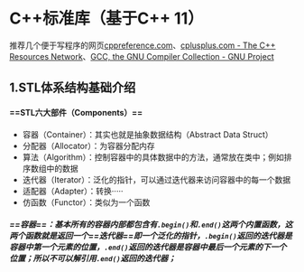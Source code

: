 # C++标准库（基于C++ 11）

推荐几个便于写程序的网页[cppreference.com](https://en.cppreference.com/w/)、[cplusplus.com - The C++ Resources Network](http://cplusplus.com/)、[GCC, the GNU Compiler Collection - GNU Project](http://gcc.gnu.org/)

## 1.STL体系结构基础介绍

#### ==STL六大部件（Components）==

* 容器（Container）：其实也就是抽象数据结构（Abstract Data Struct）
* 分配器（Allocator）：为容器分配内存
* 算法（Algorithm）：控制容器中的具体数据中的方法，通常放在类中；例如排序数组中的数据
* 迭代器（Iterator）：泛化的指针，可以通过迭代器来访问容器中的每一个数据
* 适配器（Adapter）：转换·····
* 仿函数（Functor）：类似为一个函数

##### ==容器==：基本所有的容器内部都包含有`.begin()`和`.end()`这两个内置函数，这两个函数就是返回一个==迭代器==即一个泛化的指针，`.begin()`返回的迭代器是容器中第一个元素的位置，`.end()`返回的迭代器是容器中最后一个元素的下一个位置；所以不可以解引用`.end()`返回的迭代器；